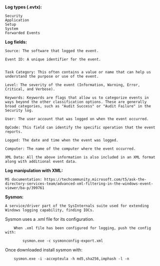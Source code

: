 
**Log types (.evtx):** 

	Security
	Application
	Setup
	System
	Forwarded Events

**Log fields:** 

	Source: The software that logged the event.
    
    Event ID: A unique identifier for the event.
    
    
    Task Category: This often contains a value or name that can help us understand the purpose or use of the event.
    
    Level: The severity of the event (Information, Warning, Error, Critical, and Verbose).
    
    Keywords: Keywords are flags that allow us to categorize events in ways beyond the other classification options. These are generally broad categories, such as "Audit Success" or "Audit Failure" in the Security log.
    
    User: The user account that was logged on when the event occurred.
    
    OpCode: This field can identify the specific operation that the event reports.
    
    Logged: The date and time when the event was logged.
    
    Computer: The name of the computer where the event occurred.
    
    XML Data: All the above information is also included in an XML format along with additional event data.

**Log manipulation with XML:**

	MS documentation: https://techcommunity.microsoft.com/t5/ask-the-directory-services-team/advanced-xml-filtering-in-the-windows-event-viewer/ba-p/399761


**Sysmon:** 

	A service/driver part of the SysInternals suite used for extending Windows logging capability, finding IOCs. 
	
Sysmon uses a .xml file for its configuration. 
		
		When .xml file has been configured for logging, push the config with:
			
			sysmon.exe -c sysmonconfig-export.xml
	
Once downloaded install sysmon with:
		
		sysmon.exe -i -accepteula -h md5,sha256,imphash -l -n



